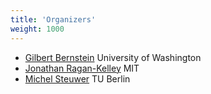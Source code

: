 ```yaml
---
title: 'Organizers'
weight: 1000
---
```


* [Gilbert Bernstein](http://www.gilbertbernstein.com) University of Washington
* [Jonathan Ragan-Kelley](https://people.csail.mit.edu/jrk/) MIT
* [Michel Steuwer](https://michel.steuwer.info) TU Berlin